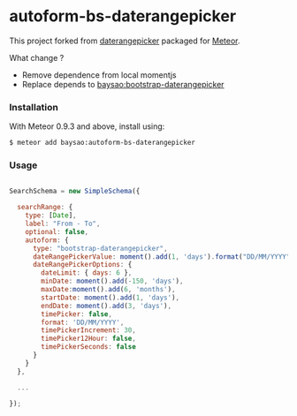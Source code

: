 autoform-bs-daterangepicker
====================
This project forked from [daterangepicker](https://github.com/dangrossman/bootstrap-daterangepicker/) packaged for [Meteor](http://meteor.com).

What change ?

* Remove dependence from local momentjs
* Replace depends to [baysao:bootstrap-daterangepicker](https://atmospherejs.com/baysao/bootstrap-daterangepicker)

### Installation

With Meteor 0.9.3 and above, install using:

```sh
$ meteor add baysao:autoform-bs-daterangepicker
```


### Usage

```js

SearchSchema = new SimpleSchema({

  searchRange: {
    type: [Date],
    label: "From - To",
    optional: false,
    autoform: {
      type: "bootstrap-daterangepicker",
      dateRangePickerValue: moment().add(1, 'days').format("DD/MM/YYYY") + " - " + moment().add(3, 'days').format("DD/MM/YYYY"),
      dateRangePickerOptions: {
        dateLimit: { days: 6 },
        minDate: moment().add(-150, 'days'),
        maxDate:moment().add(6, 'months'),
        startDate: moment().add(1, 'days'),
        endDate: moment().add(3, 'days'),
        timePicker: false,
        format: 'DD/MM/YYYY',
        timePickerIncrement: 30,
        timePicker12Hour: false,
        timePickerSeconds: false
      }
    }
  },

  ...

});

```
